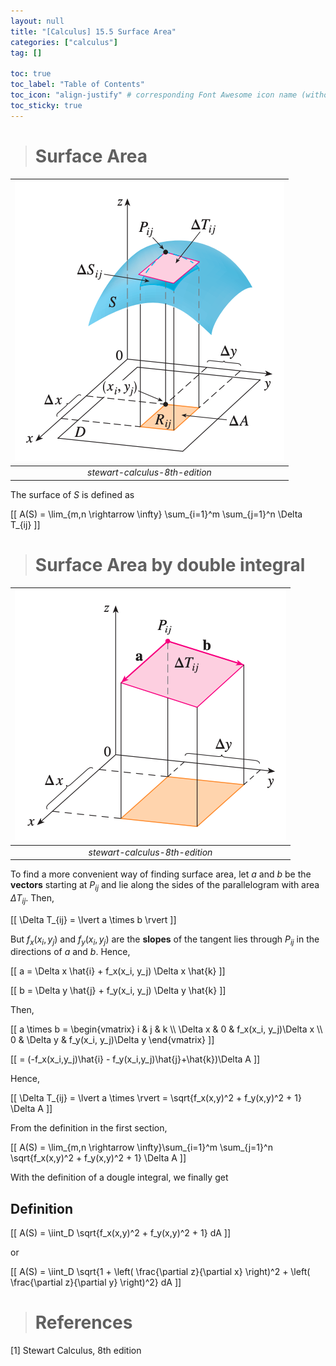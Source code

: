```yaml
---
layout: null
title: "[Calculus] 15.5 Surface Area"
categories: ["calculus"]
tag: []

toc: true
toc_label: "Table of Contents"
toc_icon: "align-justify" # corresponding Font Awesome icon name (without fa prefix)
toc_sticky: true
---
```


> # Surface Area

| ![joint](../../../assets/images/MATH/calculus/ch15_4.png) |
| :----------------------------: |
| _stewart-calculus-8th-edition_ |

The surface of $S$ is defined as

\[[ A(S) = \lim_{m,n \rightarrow \infty} \sum_{i=1}^m \sum_{j=1}^n \Delta T_{ij} \]]

> # Surface Area by double integral

| ![joint](../../../assets/images/MATH/calculus/ch15_5.png) |
| :----------------------------: |
| _stewart-calculus-8th-edition_ |

To find a more convenient way of finding surface area, let $a$ and $b$ be the **vectors** starting at $P_{ij}$ and lie along the sides of the parallelogram with area $\Delta T_{ij}$. Then,

\[[ \Delta T_{ij} = \lvert a \times b \rvert \]]

But $f_x(x_i, y_j)$ and $f_y(x_i, y_j)$ are the **slopes** of the tangent lies through $P_{ij}$ in the directions of $a$ and $b$. Hence,

\[[ a = \Delta x \hat{i} + f_x(x_i, y_j) \Delta x \hat{k} \]]

\[[ b = \Delta y \hat{j} + f_y(x_i, y_j) \Delta y \hat{k} \]]

Then,

\[[ a \times b = \begin{vmatrix} i & j & k \\\ \Delta x & 0 & f_x(x_i, y_j)\Delta x \\\ 0 & \Delta y & f_y(x_i, y_j)\Delta y \end{vmatrix} \]]

\[[ = (-f_x(x_i,y_j)\hat{i} - f_y(x_i,y_j)\hat{j}+\hat{k})\Delta A \]]

Hence,

\[[ \Delta T_{ij} = \lvert a \times \rvert = \sqrt{f_x(x,y)^2 + f_y(x,y)^2 + 1} \Delta A \]]

From the definition in the first section,

\[[ A(S) = \lim_{m,n \rightarrow \infty}\sum_{i=1}^m \sum_{j=1}^n \sqrt{f_x(x,y)^2 + f_y(x,y)^2 + 1} \Delta A \]]

With the definition of a dougle integral, we finally get

## Definition

\[[ A(S) = \iint_D \sqrt{f_x(x,y)^2 + f_y(x,y)^2 + 1} dA \]]

or

\[[ A(S) = \iint_D \sqrt{1 + \left( \frac{\partial z}{\partial x} \right)^2 + \left( \frac{\partial z}{\partial y} \right)^2} dA \]]

> # References

[1] Stewart Calculus, 8th edition
